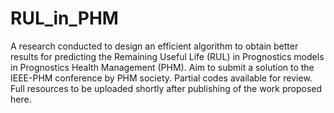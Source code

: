 # RUL_in_PHM

A research conducted to design an efficient algorithm to obtain better results for predicting the Remaining Useful Life (RUL)
in Prognostics models in Prognostics Health Management (PHM). Aim to submit a solution to the IEEE-PHM conference by PHM 
society. Partial codes available for review.
Full resources to be uploaded shortly after publishing of the work proposed here.
